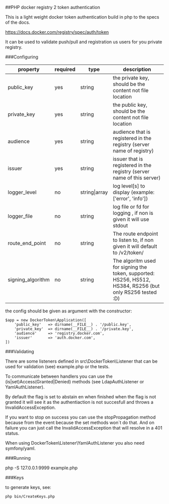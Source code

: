 ##PHP docker registry 2 token authentication

This is a light weight docker token authentication build in php to the specs of the docs.

https://docs.docker.com/registry/spec/auth/token

It can be used to validate push/pull and registration us users for you private registry.

###Configuring


property |  required | type | description
---------|-----------|------|------
public_key   | yes |string |  the private key, should be the content not file location
private_key  | yes |string |  the public key, should be the content not file location
audience     | yes |string |  audience that is registered in the registry (server name of registry)
issuer       | yes |string |  issuer that is registered in the registry (server name of this server)
logger_level    | no | string\|array |  log level[s] to display (example: ['error', 'info'])
logger_file     | no |string |  log file or fd for logging , if non is given it will use stdout
route_end_point | no |string | The route endpoint to listen to, if non given it will default to /v2/token/
signing_algorithm   | no |string| The algoritm used for signing the token, supported: HS256, HS512, HS384, RS256 (but only RS256 tested :D)

the config should be given as argument with the constructor:

```
$app = new DockerToken\Application([
    'public_key'   => dirname(__FILE__) . '/public.key',
    'private_key'  => dirname(__FILE__) . '/private.key',
    'audience'     => 'registry.docker.com',
    'issuer'       => 'auth.docker.com',
])
```

###Validating

There are some listeners defined in src\DockerToken\Listener that can be used for validation (see) example.php or the tests.

To communicate between handlers you can use the (is|set)Access(Granted|Denied) methods (see LdapAuthListener or YamlAuthListener).

By default the flag is set to abstain en when finished when the flag is not granted it will see it as the authentiaction is not 
succesfull and throws a InvalidAccessException.

If you want to stop on success you can use the stopPropagation method because from the event because the set methods won`t 
do that. And on failure you can just call  the InvalidAccessException that will resolve in a 401 status.

When using DockerToken\Listener\YamlAuthListener you also need symfony/yaml.

###Running

php -S 127.0.0.1:9999 example.php

###Keys

to generate keys, see:

```
php bin/CreateKeys.php 
```
